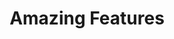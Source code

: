 ---
templateKey: features
title: Amazing Features
features:
  - title: Portitor ullamcorper
    class: icon fa-gem
    tagline: Aenean ornare velit lacus, ac varius enim lorem ullamcorper dolore. Proin aliquam facilisis ante interdum. Sed nulla amet lorem feugiat tempus aliquam.
    link:
      label: Learn more
      class: button big
      linkUrl: /
  - title: Sapien veroeros
    class: icon solid fa-paper-plane
    tagline: Aenean ornare velit lacus, ac varius enim lorem ullamcorper dolore. Proin aliquam facilisis ante interdum. Sed nulla amet lorem feugiat tempus aliquam.
    link:
      label: Learn more
      class: button big
      linkUrl: /
  - title: Quam lorem ipsum
    class: icon solid fa-rocket
    tagline: Aenean ornare velit lacus, ac varius enim lorem ullamcorper dolore. Proin aliquam facilisis ante interdum. Sed nulla amet lorem feugiat tempus aliquam.
    link:
      label: Learn more
      class: button big
      linkUrl: /
  - title: Sed magna finibus
    class: icon solid fa-signal
    tagline: Aenean ornare velit lacus, ac varius enim lorem ullamcorper dolore. Proin aliquam facilisis ante interdum. Sed nulla amet lorem feugiat tempus aliquam.
    link:
      label: Learn more
      class: button big
      linkUrl: /
---
